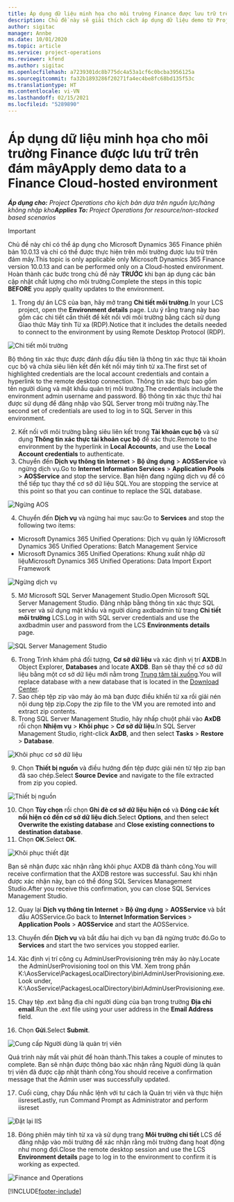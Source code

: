 ```yaml
---
title: Áp dụng dữ liệu minh họa cho môi trường Finance được lưu trữ trên đám mây
description: Chủ đề này sẽ giải thích cách áp dụng dữ liệu demo từ Project Operations cho môi trường Dynamics 365 Finance được lưu trữ trên đám mây.
author: sigitac
manager: Annbe
ms.date: 10/01/2020
ms.topic: article
ms.service: project-operations
ms.reviewer: kfend
ms.author: sigitac
ms.openlocfilehash: a7239301dc8b775dc4a53a1cf6c0bcba3956125a
ms.sourcegitcommit: fa32b1893286f20271fa4ec4be8fc68bd135f53c
ms.translationtype: HT
ms.contentlocale: vi-VN
ms.lasthandoff: 02/15/2021
ms.locfileid: "5289890"
---
```

# <a name="apply-demo-data-to-a-finance-cloud-hosted-environment"></a><span data-ttu-id="87c55-103">Áp dụng dữ liệu minh họa cho môi trường Finance được lưu trữ trên đám mây</span><span class="sxs-lookup"><span data-stu-id="87c55-103">Apply demo data to a Finance Cloud-hosted environment</span></span>

<span data-ttu-id="87c55-104">_**Áp dụng cho:** Project Operations cho kịch bản dựa trên nguồn lực/hàng không nhập kho_</span><span class="sxs-lookup"><span data-stu-id="87c55-104">_**Applies To:** Project Operations for resource/non-stocked based scenarios_</span></span>

> [!IMPORTANT]
> <span data-ttu-id="87c55-105">Chủ đề này chỉ có thể áp dụng cho Microsoft Dynamics 365 Finance phiên bản 10.0.13 và chỉ có thể được thực hiện trên môi trường được lưu trữ trên đám mây.</span><span class="sxs-lookup"><span data-stu-id="87c55-105">This topic is only applicable only Microsoft Dynamics 365 Finance version 10.0.13 and can be performed only on a Cloud-hosted environment.</span></span> <span data-ttu-id="87c55-106">Hoàn thành các bước trong chủ đề này **TRƯỚC** khi bạn áp dụng các bản cập nhật chất lượng cho môi trường.</span><span class="sxs-lookup"><span data-stu-id="87c55-106">Complete the steps in this topic **BEFORE** you apply quality updates to the environment.</span></span>

1. <span data-ttu-id="87c55-107">Trong dự án LCS của bạn, hãy mở trang **Chi tiết môi trường**.</span><span class="sxs-lookup"><span data-stu-id="87c55-107">In your LCS project, open the **Environment details** page.</span></span> <span data-ttu-id="87c55-108">Lưu ý rằng trang này bao gồm các chi tiết cần thiết để kết nối với môi trường bằng cách sử dụng Giao thức Máy tính Từ xa (RDP).</span><span class="sxs-lookup"><span data-stu-id="87c55-108">Notice that it includes the details needed to connect to the environment by using Remote Desktop Protocol (RDP).</span></span>

![Chi tiết môi trường](./media/1EnvironmentDetails.png)

<span data-ttu-id="87c55-110">Bộ thông tin xác thực được đánh dấu đầu tiên là thông tin xác thực tài khoản cục bộ và chứa siêu liên kết đến kết nối máy tính từ xa.</span><span class="sxs-lookup"><span data-stu-id="87c55-110">The first set of highlighted credentials are the local account credentials and contain a hyperlink to the remote desktop connection.</span></span> <span data-ttu-id="87c55-111">Thông tin xác thực bao gồm tên người dùng và mật khẩu quản trị môi trường.</span><span class="sxs-lookup"><span data-stu-id="87c55-111">The credentials include the environment admin username and password.</span></span> <span data-ttu-id="87c55-112">Bộ thông tin xác thực thứ hai được sử dụng để đăng nhập vào SQL Server trong môi trường này.</span><span class="sxs-lookup"><span data-stu-id="87c55-112">The second set of credentials are used to log in to SQL Server in this environment.</span></span>

2. <span data-ttu-id="87c55-113">Kết nối với môi trường bằng siêu liên kết trong **Tài khoản cục bộ** và sử dụng **Thông tin xác thực tài khoản cục bộ** để xác thực.</span><span class="sxs-lookup"><span data-stu-id="87c55-113">Remote to the environment by the hyperlink in **Local Accounts**, and use the **Local Account credentials** to authenticate.</span></span>
3. <span data-ttu-id="87c55-114">Chuyển đến **Dịch vụ thông tin Internet** > **Bộ ứng dụng** > **AOSService** và ngừng dịch vụ.</span><span class="sxs-lookup"><span data-stu-id="87c55-114">Go to **Internet Information Services** > **Application Pools** > **AOSService** and stop the service.</span></span> <span data-ttu-id="87c55-115">Bạn hiện đang ngừng dịch vụ để có thể tiếp tục thay thế cơ sở dữ liệu SQL.</span><span class="sxs-lookup"><span data-stu-id="87c55-115">You are stopping the service at this point so that you can continue to replace the SQL database.</span></span>

![Ngừng AOS](./media/2StopAOS.png)

4. <span data-ttu-id="87c55-117">Chuyển đến **Dịch vụ** và ngừng hai mục sau:</span><span class="sxs-lookup"><span data-stu-id="87c55-117">Go to **Services** and stop the following two items:</span></span>

- <span data-ttu-id="87c55-118">Microsoft Dynamics 365 Unified Operations: Dịch vụ quản lý lô</span><span class="sxs-lookup"><span data-stu-id="87c55-118">Microsoft Dynamics 365 Unified Operations: Batch Management Service</span></span>
- <span data-ttu-id="87c55-119">Microsoft Dynamics 365 Unified Operations: Khung xuất nhập dữ liệu</span><span class="sxs-lookup"><span data-stu-id="87c55-119">Microsoft Dynamics 365 Unified Operations: Data Import Export Framework</span></span>

![Ngừng dịch vụ](./media/3StopServices.png)

5. <span data-ttu-id="87c55-121">Mở Microsoft SQL Server Management Studio.</span><span class="sxs-lookup"><span data-stu-id="87c55-121">Open Microsoft SQL Server Management Studio.</span></span> <span data-ttu-id="87c55-122">Đăng nhập bằng thông tin xác thực SQL server và sử dụng mật khẩu và người dùng axdbadmin từ trang **Chi tiết môi trường** LCS.</span><span class="sxs-lookup"><span data-stu-id="87c55-122">Log in with SQL server credentials and use the axdbadmin user and password from the LCS **Environments details** page.</span></span>

![SQL Server Management Studio](./media/4SSMS.png)

6. <span data-ttu-id="87c55-124">Trong Trình khám phá đối tượng, **Cơ sở dữ liệu** và xác định vị trí **AXDB**.</span><span class="sxs-lookup"><span data-stu-id="87c55-124">In Object Explorer, **Databases** and locate **AXDB**.</span></span> <span data-ttu-id="87c55-125">Bạn sẽ thay thế cơ sở dữ liệu bằng một cơ sở dữ liệu mới nằm trong [Trung tâm tải xuống](https://download.microsoft.com/download/1/a/3/1a314bd2-b082-4a87-abdc-1ba26c92b63d/ProjOpsDemoDataFOGARelease.zip).</span><span class="sxs-lookup"><span data-stu-id="87c55-125">You will replace database with a new database that is located in the [Download Center](https://download.microsoft.com/download/1/a/3/1a314bd2-b082-4a87-abdc-1ba26c92b63d/ProjOpsDemoDataFOGARelease.zip).</span></span> 
7. <span data-ttu-id="87c55-126">Sao chép tệp zip vào máy ảo mà bạn được điều khiển từ xa rồi giải nén nội dung tệp zip.</span><span class="sxs-lookup"><span data-stu-id="87c55-126">Copy the zip file to the VM you are remoted into and extract zip contents.</span></span>
8. <span data-ttu-id="87c55-127">Trong SQL Server Management Studio, hãy nhấp chuột phải vào **AxDB** rồi chọn **Nhiệm vụ** > **Khôi phục** > **Cơ sở dữ liệu**.</span><span class="sxs-lookup"><span data-stu-id="87c55-127">In SQL Server Management Studio, right-click **AxDB**, and then select **Tasks** > **Restore** > **Database**.</span></span>

![Khôi phục cơ sở dữ liệu](./media/5RestoreDatabase.png)

9. <span data-ttu-id="87c55-129">Chọn **Thiết bị nguồn** và điều hướng đến tệp được giải nén từ tệp zip bạn đã sao chép.</span><span class="sxs-lookup"><span data-stu-id="87c55-129">Select **Source Device** and navigate to the file extracted from zip you copied.</span></span>

![Thiết bị nguồn](./media/6SourceDevice.png)

10. <span data-ttu-id="87c55-131">Chọn **Tùy chọn** rồi chọn **Ghi đè cơ sở dữ liệu hiện có** và **Đóng các kết nối hiện có đến cơ sở dữ liệu đích**.</span><span class="sxs-lookup"><span data-stu-id="87c55-131">Select **Options**, and then select **Overwrite the existing database** and **Close existing connections to destination database**.</span></span> 
11. <span data-ttu-id="87c55-132">Chọn **OK**.</span><span class="sxs-lookup"><span data-stu-id="87c55-132">Select **OK**.</span></span>

![Khôi phục thiết đặt](./media/7RestoreSetting.png)

<span data-ttu-id="87c55-134">Bạn sẽ nhận được xác nhận rằng khôi phục AXDB đã thành công.</span><span class="sxs-lookup"><span data-stu-id="87c55-134">You will receive confirmation that the AXDB restore was successful.</span></span> <span data-ttu-id="87c55-135">Sau khi nhận được xác nhận này, bạn có thể đóng SQL Services Management Studio.</span><span class="sxs-lookup"><span data-stu-id="87c55-135">After you receive this confirmation, you can close SQL Services Management Studio.</span></span>

12. <span data-ttu-id="87c55-136">Quay lại **Dịch vụ thông tin Internet** > **Bộ ứng dụng** > **AOSService** và bắt đầu AOSService.</span><span class="sxs-lookup"><span data-stu-id="87c55-136">Go back to **Internet Information Services** > **Application Pools** > **AOSService** and start the AOSService.</span></span>
13. <span data-ttu-id="87c55-137">Chuyển đến **Dịch vụ** và bắt đầu hai dịch vụ bạn đã ngừng trước đó.</span><span class="sxs-lookup"><span data-stu-id="87c55-137">Go to **Services** and start the two services you stopped earlier.</span></span>

14. <span data-ttu-id="87c55-138">Xác định vị trí công cụ AdminUserProvisioning trên máy ảo này.</span><span class="sxs-lookup"><span data-stu-id="87c55-138">Locate the AdminUserProvisioning tool on this VM.</span></span> <span data-ttu-id="87c55-139">Xem trong phần K:\AosService\PackagesLocalDirectory\bin\AdminUserProvisioning.exe.</span><span class="sxs-lookup"><span data-stu-id="87c55-139">Look under, K:\AosService\PackagesLocalDirectory\bin\AdminUserProvisioning.exe.</span></span>
15. <span data-ttu-id="87c55-140">Chạy tệp .ext bằng địa chỉ người dùng của bạn trong trường **Địa chỉ email**.</span><span class="sxs-lookup"><span data-stu-id="87c55-140">Run the .ext file using your user address in the **Email Address** field.</span></span> 
16. <span data-ttu-id="87c55-141">Chọn **Gửi**.</span><span class="sxs-lookup"><span data-stu-id="87c55-141">Select **Submit**.</span></span>

![Cung cấp Người dùng là quản trị viên](./media/8AdminUserProvisioning.png)

<span data-ttu-id="87c55-143">Quá trình này mất vài phút để hoàn thành.</span><span class="sxs-lookup"><span data-stu-id="87c55-143">This takes a couple of minutes to complete.</span></span> <span data-ttu-id="87c55-144">Bạn sẽ nhận được thông báo xác nhận rằng Người dùng là quản trị viên đã được cập nhật thành công.</span><span class="sxs-lookup"><span data-stu-id="87c55-144">You should receive a confirmation message that the Admin user was successfully updated.</span></span>

17. <span data-ttu-id="87c55-145">Cuối cùng, chạy Dấu nhắc lệnh với tư cách là Quản trị viên và thực hiện iisreset</span><span class="sxs-lookup"><span data-stu-id="87c55-145">Lastly, run Command Prompt as Administrator and perform iisreset</span></span>

![Đặt lại IIS](./media/9IISReset.png)

18. <span data-ttu-id="87c55-147">Đóng phiên máy tính từ xa và sử dụng trang **Môi trường chi tiết** LCS để đăng nhập vào môi trường để xác nhận rằng môi trường đang hoạt động như mong đợi.</span><span class="sxs-lookup"><span data-stu-id="87c55-147">Close the remote desktop session and use the LCS **Environment details** page to log in to the environment to confirm it is working as expected.</span></span>

![Finance and Operations](./media/10FinanceAndOperations.png)


[!INCLUDE[footer-include](../includes/footer-banner.md)]